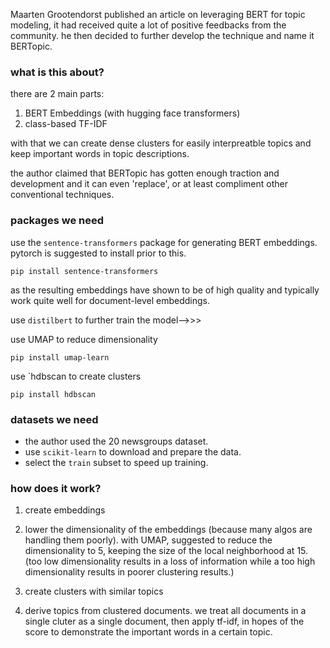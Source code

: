 Maarten Grootendorst published an article on leveraging BERT for topic modeling, it had received quite a lot of positive feedbacks from the community. he then decided to further develop the technique and name it BERTopic.

### what is this about?

there are 2 main parts:
1. BERT Embeddings (with hugging face transformers)
2. class-based TF-IDF

with that we can create dense clusters for easily interpreatble topics and keep important words in topic descriptions.

the author claimed that BERTopic has gotten enough traction and development and it can even 'replace', or at least compliment other conventional techniques.

### packages we need

use the `sentence-transformers` package for generating BERT embeddings. pytorch is suggested to install prior to this.

`pip install sentence-transformers`

as the resulting embeddings have shown to be of high quality and typically work quite well for document-level embeddings.

use `distilbert` to further train the model-->>>

use UMAP to reduce dimensionality

`pip install umap-learn`

use `hdbscan to create clusters

`pip install hdbscan`

### datasets we need

- the author used the 20 newsgroups dataset.
- use `scikit-learn` to download and prepare the data.
- select the `train` subset to speed up training.


### how does it work?

1. create embeddings

2. lower the dimensionality of the embeddings (because many algos are handling them poorly). with UMAP, suggested to reduce the dimensionality to 5, keeping the size of the local neighborhood at 15. (too low dimensionality results in a loss of information while a too high dimensionality results in poorer clustering results.)

3. create clusters with similar topics

4. derive topics from clustered documents. we treat all documents in a single cluter as a single document, then apply tf-idf, in hopes of the score to demonstrate the important words in a certain topic.
